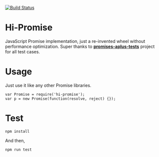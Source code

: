 <a href="https://circleci.com/gh/ele828/hi-promise/tree/master"><img src="https://circleci.com/gh/ele828/hi-promise/tree/master.png" alt="Build Status"></a>
# Hi-Promise
JavaScript Promise implementation, just a re-invented wheel without performance optimization.
Super thanks to [**promises-aplus-tests**](https://github.com/promises-aplus/promises-tests) project for all test cases.

# Usage
Just use it like any other Promise libraries.

```
var Promise = require('hi-promise');
var p = new Promise(function(resolve, reject) {});
```

# Test
```npm install```

And then,

```npm run test```
